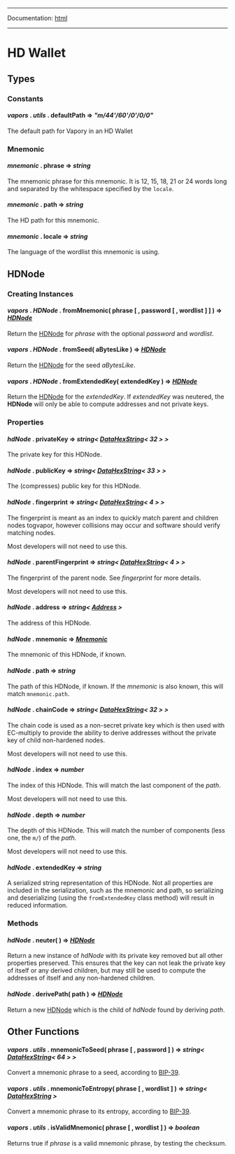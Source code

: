 -----

Documentation: [html](https://docs.vapors.io/)

-----

HD Wallet
=========

Types
-----

### Constants

#### *vapors* . *utils* . **defaultPath** => *"m/44'/60'/0'/0/0"*

The default path for Vapory in an HD Wallet


### Mnemonic

#### *mnemonic* . **phrase** => *string*

The mnemonic phrase for this mnemonic. It is 12, 15, 18, 21 or 24 words long and separated by the whitespace specified by the `locale`.


#### *mnemonic* . **path** => *string*

The HD path for this mnemonic.


#### *mnemonic* . **locale** => *string*

The language of the wordlist this mnemonic is using.


HDNode
------

### Creating Instances

#### *vapors* . *HDNode* . **fromMnemonic**( phrase [ , password [ , wordlist ] ] ) => *[HDNode](/v5/api/utils/hdnode/#HDNode)*

Return the [HDNode](/v5/api/utils/hdnode/#HDNode) for *phrase* with the optional *password* and *wordlist*.


#### *vapors* . *HDNode* . **fromSeed**( aBytesLike ) => *[HDNode](/v5/api/utils/hdnode/#HDNode)*

Return the [HDNode](/v5/api/utils/hdnode/#HDNode) for the seed *aBytesLike*.


#### *vapors* . *HDNode* . **fromExtendedKey**( extendedKey ) => *[HDNode](/v5/api/utils/hdnode/#HDNode)*

Return the [HDNode](/v5/api/utils/hdnode/#HDNode) for the *extendedKey*. If *extendedKey* was neutered, the **HDNode** will only be able to compute addresses and not private keys.


### Properties

#### *hdNode* . **privateKey** => *string< [DataHexString](/v5/api/utils/bytes/#DataHexString)< 32 > >*

The private key for this HDNode.


#### *hdNode* . **publicKey** => *string< [DataHexString](/v5/api/utils/bytes/#DataHexString)< 33 > >*

The (compresses) public key for this HDNode.


#### *hdNode* . **fingerprint** => *string< [DataHexString](/v5/api/utils/bytes/#DataHexString)< 4 > >*

The fingerprint is meant as an index to quickly match parent and children nodes togvapor, however collisions may occur and software should verify matching nodes.

Most developers will not need to use this.


#### *hdNode* . **parentFingerprint** => *string< [DataHexString](/v5/api/utils/bytes/#DataHexString)< 4 > >*

The fingerprint of the parent node. See *fingerprint* for more details.

Most developers will not need to use this.


#### *hdNode* . **address** => *string< [Address](/v5/api/utils/address/#address) >*

The address of this HDNode.


#### *hdNode* . **mnemonic** => *[Mnemonic](/v5/api/utils/hdnode/#Mnemonic)*

The mnemonic of this HDNode, if known.


#### *hdNode* . **path** => *string*

The path of this HDNode, if known. If the *mnemonic* is also known, this will match `mnemonic.path`.


#### *hdNode* . **chainCode** => *string< [DataHexString](/v5/api/utils/bytes/#DataHexString)< 32 > >*

The chain code is used as a non-secret private key which is then used with EC-multiply to provide the ability to derive addresses without the private key of child non-hardened nodes.

Most developers will not need to use this.


#### *hdNode* . **index** => *number*

The index of this HDNode. This will match the last component of the *path*.

Most developers will not need to use this.


#### *hdNode* . **depth** => *number*

The depth of this HDNode. This will match the number of components (less one, the `m/`) of the *path*.

Most developers will not need to use this.


#### *hdNode* . **extendedKey** => *string*

A serialized string representation of this HDNode. Not all properties are included in the serialization, such as the mnemonic and path, so serializing and deserializing (using the `fromExtendedKey` class method) will result in reduced information.


### Methods

#### *hdNode* . **neuter**( ) => *[HDNode](/v5/api/utils/hdnode/#HDNode)*

Return a new instance of *hdNode* with its private key removed but all other properties preserved. This ensures that the key can not leak the private key of itself or any derived children, but may still be used to compute the addresses of itself and any non-hardened children.


#### *hdNode* . **derivePath**( path ) => *[HDNode](/v5/api/utils/hdnode/#HDNode)*

Return a new [HDNode](/v5/api/utils/hdnode/#HDNode) which is the child of *hdNode* found by deriving *path*.


Other Functions
---------------

#### *vapors* . *utils* . **mnemonicToSeed**( phrase [ , password ] ) => *string< [DataHexString](/v5/api/utils/bytes/#DataHexString)< 64 > >*

Convert a mnemonic phrase to a seed, according to [BIP-39](https://en.bitcoin.it/wiki/BIP_0039).


#### *vapors* . *utils* . **mnemonicToEntropy**( phrase [ , wordlist ] ) => *string< [DataHexString](/v5/api/utils/bytes/#DataHexString) >*

Convert a mnemonic phrase to its entropy, according to [BIP-39](https://en.bitcoin.it/wiki/BIP_0039).


#### *vapors* . *utils* . **isValidMnemonic**( phrase [ , wordlist ] ) => *boolean*

Returns true if *phrase* is a valid mnemonic phrase, by testing the checksum.



